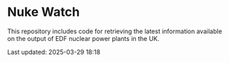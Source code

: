 # Nuke Watch

This repository includes code for retrieving the latest information available on the output of EDF nuclear power plants in the UK.

Last updated: 2025-03-29 18:18